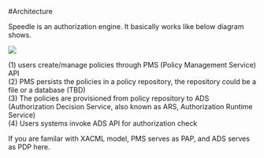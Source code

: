 #Architecture

Speedle is an authorization engine. It basically works like below diagram shows. 

<img src="../img/spdlarch.jpg" />


(1) users create/manage policies through PMS (Policy Management Service) API   
(2) PMS persists the policies in a policy repository, the repository could be a file or a database (TBD)   
(3) The policies are provisioned from policy repository to ADS (Authorization Decision Service, also known as ARS, Authorization Runtime Service)   
(4) Users systems invoke ADS API for authorization check   

If you are familar with XACML model, PMS serves as PAP, and ADS serves as PDP here.    



